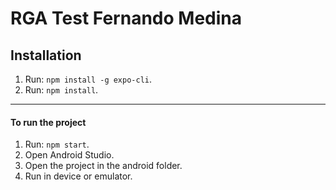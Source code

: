 # RGA Test Fernando Medina

## Installation

1. Run: `npm install -g expo-cli`.
2. Run: `npm install`.

----

#### To run the project

1. Run: `npm start`.
2. Open Android Studio.
3. Open the project in the android folder.
4. Run in device or emulator.

